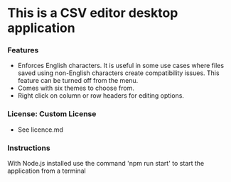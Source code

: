 # This is a CSV editor desktop application


### Features
- Enforces English characters. It is useful in some use cases where files saved using non-English characters create compatibility issues. This feature can be turned off from the menu.
- Comes with six themes to choose from.
- Right click on column or row headers for editing options.


### License: Custom License
- See licence.md


### Instructions

With Node.js installed use the command 'npm run start' to start the application from a terminal